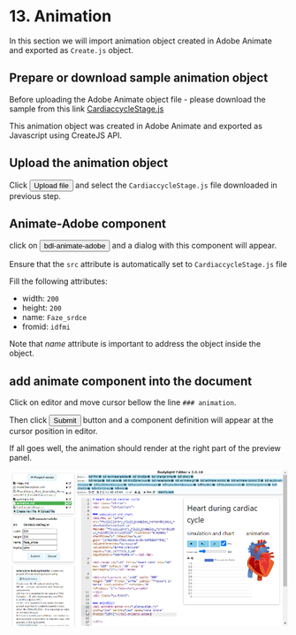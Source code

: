 # 13. Animation
In this section we will import animation object created in Adobe Animate and exported as `Create.js` object.

## Prepare or download sample animation object

Before uploading the Adobe Animate object file - please download the sample from this link <a href="CardiaccycleStage.js" download>CardiaccycleStage.js</a>


This animation object was created in Adobe Animate and exported as Javascript using CreateJS API.

## Upload the animation object

Click <button><i class="fa fa-plus"></i> Upload file</button> and select the `CardiaccycleStage.js` file downloaded in previous step.

## Animate-Adobe component

click on <button>bdl-animate-adobe</button> and a dialog with this component will appear.

Ensure that the `src` attribute is automatically set to `CardiaccycleStage.js` file

Fill the following attributes:
* width: `200`
* height: `200`
* name: `Faze_srdce`
* fromid: `idfmi`

Note that _name_ attribute is important to address the object inside the object.

## add animate component into the document

Click on editor and move cursor bellow the line `### animation`.

Then click <button>Submit</button> button and a component definition will appear at the cursor position in editor.

If all goes well, the animation should render at the right part of the preview panel.

![EditorAnimateObj](../img/EditorAnimateObj.png)



